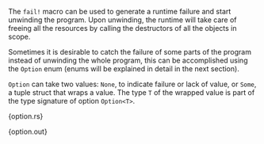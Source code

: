 The `fail!` macro can be used to generate a runtime failure and start unwinding
the program. Upon unwinding, the runtime will take care of freeing all
the resources by calling the destructors of all the objects in scope.

Sometimes it is desirable to catch the failure of some parts of the program
instead of unwinding the whole program, this can be accomplished using the
`Option` enum (enums will be explained in detail in the next section).

`Option` can take two values: `None`, to indicate failure or lack of value, or
`Some`, a tuple struct that wraps a value. The type `T` of the wrapped value is
part of the type signature of option `Option<T>`.

{option.rs}

{option.out}

